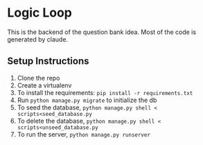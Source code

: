 # Logic Loop
This is the backend of the question bank idea. Most of the code is generated by claude.


## Setup Instructions
1. Clone the repo
2. Create a virtualenv
3. To install the requirements: `pip install -r requirements.txt`
4. Run `python manage.py migrate` to initialize the db
5. To seed the database, `python manage.py shell < scripts<seed_database.py`
6. To delete the database, `python manage.py shell < scripts<unseed_database.py`
7. To run the server, `python manage.py runserver`
